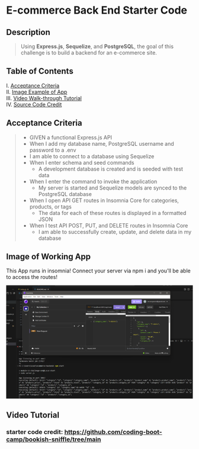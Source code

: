 # E-commerce Back End Starter Code

## Description
> Using **Express.js**, **Sequelize**, and **PostgreSQL**, the goal of this challenge is to build a backend for an e-commerce site.

## Table of Contents
I. [Acceptance Criteria](#acceptance-criteria) <br>
II. [Image Example of App](#image-of-working-app) <br>
III. [Video Walk-through Tutorial](#video-tutorial) <br>
IV. [Source Code Credit](#starter-code-credit-httpsgithubcomcoding-boot-campbookish-sniffletreemain)

## Acceptance Criteria
> - GIVEN a functional Express.js API
> -  When I add my database name, PostgreSQL username and password to a .env
>   - I am able to connect to a database using Sequelize
> - When I enter schema and seed commands
>   - A development database is created and is seeded with test data
> - When I enter the command to invoke the application
>   - My server is started and Sequelize models are synced to the PostgreSQL database
> - When I open API GET routes in Insomnia Core for categories, products, or tags
>   - The data for each of these routes is displayed in a formatted JSON
> - When I test API POST, PUT, and DELETE routes in Insomnia Core
>   - I am able to successfully create, update, and delete data in my database

## Image of Working App
This App runs in insomnia!  Connect your server via npm i and you'll be able to access the routes! <br>

![working-app](images/ecommerceapp.png)

## Video Tutorial

### starter code credit: https://github.com/coding-boot-camp/bookish-sniffle/tree/main